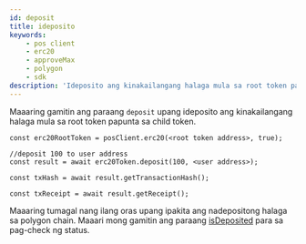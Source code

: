 ```yaml
---
id: deposit
title: ideposito
keywords:
    - pos client
    - erc20
    - approveMax
    - polygon
    - sdk
description: 'Ideposito ang kinakailangang halaga mula sa root token papunta sa child token.'
---
```


Maaaring gamitin ang paraang `deposit` upang ideposito ang kinakailangang halaga mula sa root token papunta sa child token.

```
const erc20RootToken = posClient.erc20(<root token address>, true);

//deposit 100 to user address
const result = await erc20Token.deposit(100, <user address>);

const txHash = await result.getTransactionHash();

const txReceipt = await result.getReceipt();

```

Maaaring tumagal nang ilang oras upang ipakita ang nadepositong halaga sa polygon chain. Maaari mong gamitin ang paraang [isDeposited](/docs/develop/ethereum-polygon/matic-js/pos/is-deposited) para sa pag-check ng status.
